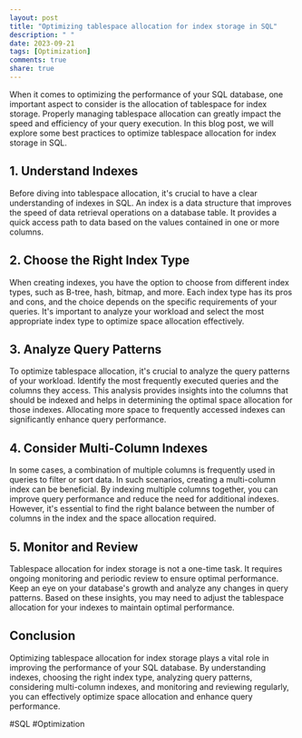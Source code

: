 ```yaml
---
layout: post
title: "Optimizing tablespace allocation for index storage in SQL"
description: " "
date: 2023-09-21
tags: [Optimization]
comments: true
share: true
---
```


When it comes to optimizing the performance of your SQL database, one important aspect to consider is the allocation of tablespace for index storage. Properly managing tablespace allocation can greatly impact the speed and efficiency of your query execution. In this blog post, we will explore some best practices to optimize tablespace allocation for index storage in SQL.

## 1. Understand Indexes

Before diving into tablespace allocation, it's crucial to have a clear understanding of indexes in SQL. An index is a data structure that improves the speed of data retrieval operations on a database table. It provides a quick access path to data based on the values contained in one or more columns.

## 2. Choose the Right Index Type

When creating indexes, you have the option to choose from different index types, such as B-tree, hash, bitmap, and more. Each index type has its pros and cons, and the choice depends on the specific requirements of your queries. It's important to analyze your workload and select the most appropriate index type to optimize space allocation effectively.

## 3. Analyze Query Patterns

To optimize tablespace allocation, it's crucial to analyze the query patterns of your workload. Identify the most frequently executed queries and the columns they access. This analysis provides insights into the columns that should be indexed and helps in determining the optimal space allocation for those indexes. Allocating more space to frequently accessed indexes can significantly enhance query performance.

## 4. Consider Multi-Column Indexes

In some cases, a combination of multiple columns is frequently used in queries to filter or sort data. In such scenarios, creating a multi-column index can be beneficial. By indexing multiple columns together, you can improve query performance and reduce the need for additional indexes. However, it's essential to find the right balance between the number of columns in the index and the space allocation required.

## 5. Monitor and Review

Tablespace allocation for index storage is not a one-time task. It requires ongoing monitoring and periodic review to ensure optimal performance. Keep an eye on your database's growth and analyze any changes in query patterns. Based on these insights, you may need to adjust the tablespace allocation for your indexes to maintain optimal performance.

## Conclusion

Optimizing tablespace allocation for index storage plays a vital role in improving the performance of your SQL database. By understanding indexes, choosing the right index type, analyzing query patterns, considering multi-column indexes, and monitoring and reviewing regularly, you can effectively optimize space allocation and enhance query performance.

#SQL #Optimization